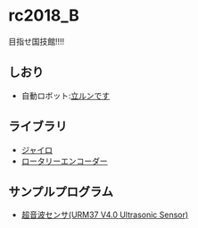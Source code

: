 # rc2018_B
目指せ国技館!!!!

## しおり
* 自動ロボット:[立ルンです](https://github.com/Kitasola/rc2018_B/blob/master/ttrnds)

## ライブラリ
* [ジャイロ](https://github.com/Kitasola/Sensor/blob/master/GY521)
* [ロータリーエンコーダー](https://github.com/Kitasola/Sensor/blob/master/RotaryInc)

## サンプルプログラム
* [超音波センサ(URM37 V4.0 Ultrasonic Sensor)](https://www.dfrobot.com/wiki/index.php/URM37_V4.0_Ultrasonic_Sensor_(SKU:SEN0001))
